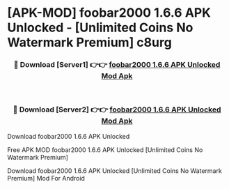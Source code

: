 # [APK-MOD] foobar2000 1.6.6 APK Unlocked - [Unlimited Coins No Watermark Premium] c8urg



<div align="center">
<h3>🔴 Download [Server1] 👉👉 <a href="https://momento.my/?title=foobar2000_1.6.6_APK_Unlocked">foobar2000 1.6.6 APK Unlocked Mod Apk</a></h3><br>

<h3>🔴 Download [Server2] 👉👉 <a href="https://momento.my/?title=foobar2000_1.6.6_APK_Unlocked">foobar2000 1.6.6 APK Unlocked Mod Apk</a></h3>
</div>



Download foobar2000 1.6.6 APK Unlocked 

Free APK MOD foobar2000 1.6.6 APK Unlocked [Unlimited Coins No Watermark Premium]

Download foobar2000 1.6.6 APK Unlocked [Unlimited Coins No Watermark Premium] Mod For Android
